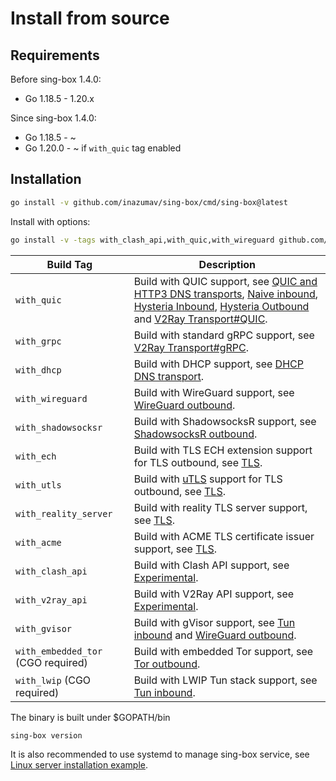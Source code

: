 # Install from source

## Requirements

Before sing-box 1.4.0:

* Go 1.18.5 - 1.20.x

Since sing-box 1.4.0:

* Go 1.18.5 - ~
* Go 1.20.0 - ~ if `with_quic` tag enabled

## Installation

```bash
go install -v github.com/inazumav/sing-box/cmd/sing-box@latest
```

Install with options:

```bash
go install -v -tags with_clash_api,with_quic,with_wireguard github.com/inazumav/sing-box/cmd/sing-box@latest
```

| Build Tag                          | Description                                                                                                                                                                                                                                                                                                                |
|------------------------------------|----------------------------------------------------------------------------------------------------------------------------------------------------------------------------------------------------------------------------------------------------------------------------------------------------------------------------|
| `with_quic`                        | Build with QUIC support, see [QUIC and HTTP3 DNS transports](/configuration/dns/server), [Naive inbound](/configuration/inbound/naive), [Hysteria Inbound](/configuration/inbound/hysteria), [Hysteria Outbound](/configuration/outbound/hysteria) and [V2Ray Transport#QUIC](/configuration/shared/v2ray-transport#quic). |
| `with_grpc`                        | Build with standard gRPC support, see [V2Ray Transport#gRPC](/configuration/shared/v2ray-transport#grpc).                                                                                                                                                                                                                  |
| `with_dhcp`                        | Build with DHCP support, see [DHCP DNS transport](/configuration/dns/server).                                                                                                                                                                                                                                              |
| `with_wireguard`                   | Build with WireGuard support, see [WireGuard outbound](/configuration/outbound/wireguard).                                                                                                                                                                                                                                 |
| `with_shadowsocksr`                | Build with ShadowsocksR support, see [ShadowsocksR outbound](/configuration/outbound/shadowsocksr).                                                                                                                                                                                                                        |
| `with_ech`                         | Build with TLS ECH extension support for TLS outbound, see [TLS](/configuration/shared/tls#ech).                                                                                                                                                                                                                           |
| `with_utls`                        | Build with [uTLS](https://github.com/refraction-networking/utls) support for TLS outbound, see [TLS](/configuration/shared/tls#utls).                                                                                                                                                                                      |
| `with_reality_server`              | Build with reality TLS server support,  see [TLS](/configuration/shared/tls).                                                                                                                                                                                                                                              |
| `with_acme`                        | Build with ACME TLS certificate issuer support, see [TLS](/configuration/shared/tls).                                                                                                                                                                                                                                      |
| `with_clash_api`                   | Build with Clash API support, see [Experimental](/configuration/experimental#clash-api-fields).                                                                                                                                                                                                                            |
| `with_v2ray_api`                   | Build with V2Ray API support, see [Experimental](/configuration/experimental#v2ray-api-fields).                                                                                                                                                                                                                            |
| `with_gvisor`                      | Build with gVisor support, see [Tun inbound](/configuration/inbound/tun#stack) and [WireGuard outbound](/configuration/outbound/wireguard#system_interface).                                                                                                                                                               |
| `with_embedded_tor` (CGO required) | Build with embedded Tor support, see [Tor outbound](/configuration/outbound/tor).                                                                                                                                                                                                                                          |
| `with_lwip` (CGO required)         | Build with LWIP Tun stack support, see [Tun inbound](/configuration/inbound/tun#stack).                                                                                                                                                                                                                                    |

The binary is built under $GOPATH/bin

```bash
sing-box version
```

It is also recommended to use systemd to manage sing-box service,
see [Linux server installation example](/examples/linux-server-installation).